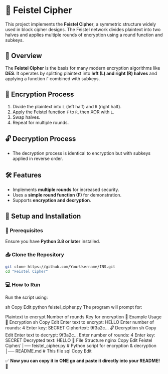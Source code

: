 # 🔐 Feistel Cipher

This project implements the **Feistel Cipher**, a symmetric structure widely used in block cipher designs. The Feistel network divides plaintext into two halves and applies multiple rounds of encryption using a round function and subkeys.

## 📜 Overview

The **Feistel Cipher** is the basis for many modern encryption algorithms like **DES**. It operates by splitting plaintext into **left (L) and right (R) halves** and applying a function `F` combined with subkeys.

## 🔑 Encryption Process

1. Divide the plaintext into `L` (left half) and `R` (right half).
2. Apply the Feistel function `F` to `R`, then XOR with `L`.
3. Swap halves.
4. Repeat for multiple rounds.

## 🔓 Decryption Process

- The decryption process is identical to encryption but with subkeys applied in reverse order.

## 🛠️ Features

- Implements **multiple rounds** for increased security.
- Uses a **simple round function (F)** for demonstration.
- Supports **encryption and decryption**.

## 🚀 Setup and Installation

### 📌 Prerequisites

Ensure you have **Python 3.8 or later** installed.

### 📥 Clone the Repository

```sh
git clone https://github.com/YourUsername/INS.git
cd "Feistel Cipher"
```

###  💻 How to Run
Run the script using:

sh
Copy
Edit
python feistel_cipher.py
The program will prompt for:

Plaintext to encrypt
Number of rounds
Key for encryption
📝 Example Usage
🔐 Encryption
sh
Copy
Edit
Enter text to encrypt: HELLO
Enter number of rounds: 4
Enter key: SECRET
Ciphertext: 9f3a2c...
🔓 Decryption
sh
Copy
Edit
Enter text to decrypt: 9f3a2c...
Enter number of rounds: 4
Enter key: SECRET
Decrypted text: HELLO
📂 File Structure
nginx
Copy
Edit
Feistel Cipher/
│── feistel_cipher.py   # Python script for encryption & decryption
│── README.md           # This file
sql
Copy
Edit

✅ **Now you can copy it in ONE go and paste it directly into your README!** 🚀






